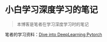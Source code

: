 # 小白学习深度学习的笔记

> 本博客是笔者在学习深度学习时的笔记

笔者的学习资料：[Dive into DeepLearning Pytorch](https://tangshusen.me/Dive-into-DL-PyTorch/#/)


